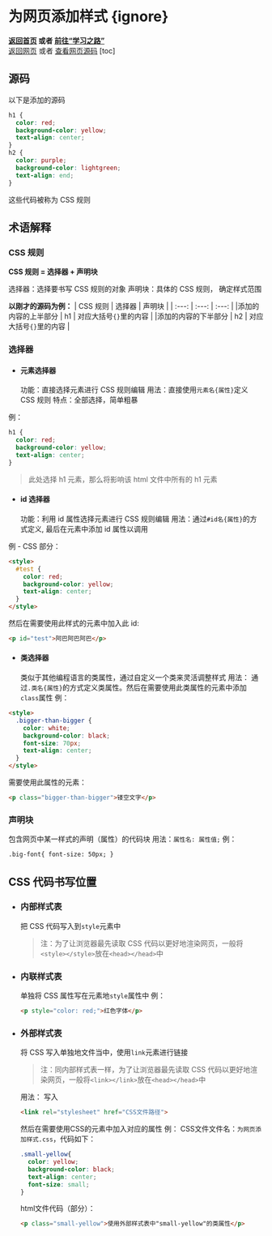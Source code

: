 # 为网页添加样式 {ignore}
**[返回首页](../../index.html) 或者 [前往“学习之路”](../%E5%AD%A6%E4%B9%A0%E4%B9%8B%E8%B7%AF.html)**  
[返回网页](../%E4%B8%BA%E7%BD%91%E9%A1%B5%E6%B7%BB%E5%8A%A0%E6%A0%B7%E5%BC%8F.html) 或者 [查看网页源码](../%E6%BA%90%E7%A0%81/%E4%B8%BA%E7%BD%91%E9%A1%B5%E6%B7%BB%E5%8A%A0%E6%A0%B7%E5%BC%8F.html)
[toc]

## 源码

以下是添加的源码

```css
h1 {
  color: red;
  background-color: yellow;
  text-align: center;
}
h2 {
  color: purple;
  background-color: lightgreen;
  text-align: end;
}
```

这些代码被称为 CSS 规则

## 术语解释

### CSS 规则

**CSS 规则 = 选择器 + 声明块**

选择器：选择要书写 CSS 规则的对象
声明块：具体的 CSS 规则， 确定样式范围

**以刚才的源码为例：**
| CSS 规则 | 选择器 | 声明块 |
| :---: | :---: | :---: |
|添加的内容的上半部分 | h1 | 对应大括号`{}`里的内容 |
|添加的内容的下半部分 | h2 | 对应大括号`{}`里的内容 |

### 选择器

- #### 元素选择器
  功能：直接选择元素进行 CSS 规则编辑
  用法：直接使用`元素名{属性}`定义 CSS 规则
  特点：全部选择，简单粗暴

例：

```css
h1 {
  color: red;
  background-color: yellow;
  text-align: center;
}
```

> 此处选择 h1 元素，那么将影响该 html 文件中所有的 h1 元素

- #### id 选择器
  功能：利用 id 属性选择元素进行 CSS 规则编辑
  用法：通过`#id名{属性}`的方式定义, 最后在元素中添加 id 属性以调用

例 - CSS 部分：

```html
<style>
  #test {
    color: red;
    background-color: yellow;
    text-align: center;
  }
</style>
```

然后在需要使用此样式的元素中加入此 id:

```html
<p id="test">阿巴阿巴阿巴</p>
```

- #### 类选择器
  类似于其他编程语言的类属性，通过自定义一个类来灵活调整样式
  用法：
  通过`.类名{属性}`的方式定义类属性。然后在需要使用此类属性的元素中添加`class`属性
  例：

```html
<style>
  .bigger-than-bigger {
    color: white;
    background-color: black;
    font-size: 70px;
    text-align: center;
  }
</style>
```

需要使用此属性的元素：

```html
<p class="bigger-than-bigger">镂空文字</p>
```

### 声明块

包含网页中某一样式的声明（属性）的代码块
用法：`属性名: 属性值;`
例：

```html
.big-font{ font-size: 50px; }
```

## CSS 代码书写位置

- ### 内部样式表
  把 CSS 代码写入到`style`元素中
  > 注：为了让浏览器最先读取 CSS 代码以更好地渲染网页，一般将`<style></style>`放在`<head></head>`中
- ### 内联样式表
  单独将 CSS 属性写在元素地`style`属性中
  例：

  ```html
  <p style="color: red;">红色字体</p>
  ```

- ### 外部样式表
  将 CSS 写入单独地文件当中，使用`link`元素进行链接
  > 注：同内部样式表一样，为了让浏览器最先读取 CSS 代码以更好地渲染网页，一般将`<link></link>`放在`<head></head>`中  

  用法：
  写入
  ```html
  <link rel="stylesheet" href="CSS文件路径">
  ```
  然后在需要使用CSS的元素中加入对应的属性
  例：
    CSS文件文件名：`为网页添加样式.css`，代码如下：
    ```CSS
    .small-yellow{
      color: yellow;
      background-color: black;
      text-align: center;
      font-size: small;
    }
    ```
    html文件代码（部分）：
    ```html
    <p class="small-yellow">使用外部样式表中"small-yellow"的类属性</p>
    ```
